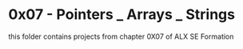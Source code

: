 # 0x07 - Pointers _ Arrays _ Strings 
this folder contains projects from chapter 0X07 of ALX SE Formation
